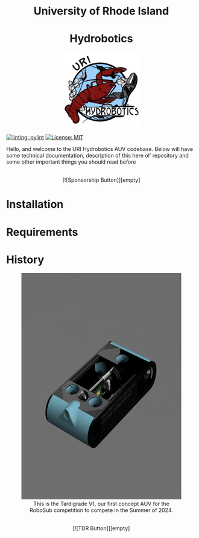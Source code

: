 <div align="center">
    <h1 align="center">University of Rhode Island</h1>
    <h1 align="center">Hydrobotics</h1>
</div>

<p align="center">
    <img src="img/hydro.jpg" width = 200 height = 200>
</p>

[![linting: pylint](https://img.shields.io/badge/linting-pylint-yellowgreen)](https://github.com/pylint-dev/pylint)
<a href="https://github.com/URI-Hydrobotics-Team/AUV/blob/main/LICENSE">
    <img alt="License: MIT" src="https://img.shields.io/badge/license-MIT-yellow.svg" target="_blank" />
</a>

<p>
    Hello, and welcome to the URI Hydrobotics AUV codebase. Below will have some technical documentation, description of this here ol' repository and some other important things you should read before 
</p>

<center>
    <br> 
    [![Sponsorship Button]][empty]
</center>

# Installation

# Requirements

# History
<center>
    <figure>
        <img src="img/tardigrade_render.png" width="600" height="600">
        <figcaption>This is the Tardigrade V1, our first concept AUV for the RoboSub competition to compete in the Summer of 2024.</figcaptions>
    </figure>
    <br> 
    [![TDR Button]][empty]
</center>


[Sponsorship Button]: https://img.shields.io/badge/Consider_Sponsoring_Us-37a779?style=for-the-badge
[TDR Button]: https://img.shields.io/badge/Checkout_Our_Technical_Design_Report-37a779?style=for-the-badge
[TDR]: img/2024_tdr.pdf
[SponsorFile]: img/2024_sponsorsheet.pdf
[empty]: #